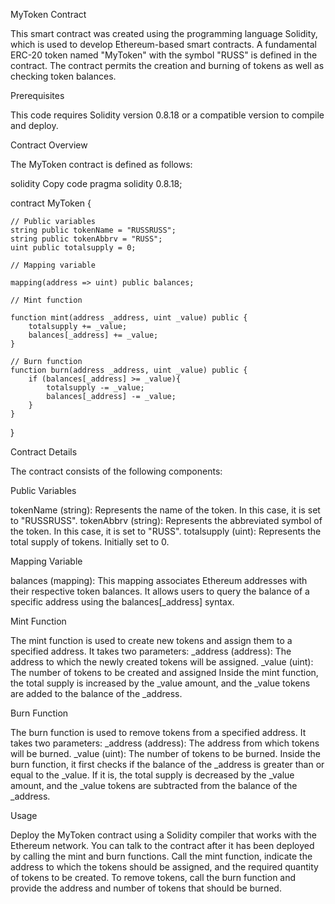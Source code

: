 MyToken Contract

This smart contract was created using the programming language Solidity, which is used to develop Ethereum-based smart contracts. A fundamental ERC-20 token named "MyToken" with the symbol "RUSS" is defined in the contract. The contract permits the creation and burning of tokens as well as checking token balances.

Prerequisites

This code requires Solidity version 0.8.18 or a compatible version to compile and deploy.

Contract Overview

The MyToken contract is defined as follows:

solidity
Copy code
pragma solidity 0.8.18;



contract MyToken {

    // Public variables
    string public tokenName = "RUSSRUSS";
    string public tokenAbbrv = "RUSS";
    uint public totalsupply = 0;

    // Mapping variable
    
    mapping(address => uint) public balances;

    // Mint function
    
    function mint(address _address, uint _value) public {
        totalsupply += _value; 
        balances[_address] += _value;
    }

    // Burn function
    function burn(address _address, uint _value) public {
        if (balances[_address] >= _value){
            totalsupply -= _value;
            balances[_address] -= _value;
        }
    }
}



Contract Details

The contract consists of the following components:

Public Variables

tokenName (string): Represents the name of the token. In this case, it is set to "RUSSRUSS".
tokenAbbrv (string): Represents the abbreviated symbol of the token. In this case, it is set to "RUSS".
totalsupply (uint): Represents the total supply of tokens. Initially set to 0.

Mapping Variable

balances (mapping): This mapping associates Ethereum addresses with their respective token balances. It allows users to query the balance of a specific address using the balances[_address] syntax.

Mint Function

The mint function is used to create new tokens and assign them to a specified address. It takes two parameters:
_address (address): The address to which the newly created tokens will be assigned.
_value (uint): The number of tokens to be created and assigned
Inside the mint function, the total supply is increased by the _value amount, and the _value tokens are added to the balance of the _address.

Burn Function

The burn function is used to remove tokens from a specified address. It takes two parameters:
_address (address): The address from which tokens will be burned.
_value (uint): The number of tokens to be burned.
Inside the burn function, it first checks if the balance of the _address is greater than or equal to the _value. If it is, the total supply is decreased by the _value amount, and the _value tokens are subtracted from the balance of the _address.

Usage

Deploy the MyToken contract using a Solidity compiler that works with the Ethereum network.
You can talk to the contract after it has been deployed by calling the mint and burn functions.
Call the mint function, indicate the address to which the tokens should be assigned, and the required quantity of tokens to be created.
To remove tokens, call the burn function and provide the address and number of tokens that should be burned.
